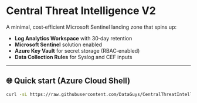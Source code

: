 # Central Threat Intelligence V2

A minimal, cost‑efficient Microsoft Sentinel landing zone that spins up:

* **Log Analytics Workspace** with 30‑day retention
* **Microsoft Sentinel** solution enabled
* **Azure Key Vault** for secret storage (RBAC‑enabled)
* **Data Collection Rules** for Syslog and CEF inputs

---

## 🌐 Quick start (Azure Cloud Shell)

```bash
curl -sL https://raw.githubusercontent.com/DataGuys/CentralThreatIntelligenceV2/main/scripts/deploy-cti.sh | bash
